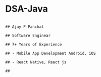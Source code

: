 # DSA-Java











                                                                                                                                                                                ## Ajay P Panchal
                                                                                                                                                                                ## Software Enginear
                                                                                                                                                                                ## 7+ Years of Experience 
                                                                                                                                                                                ## - Mobile App Development Android, iOS
                                                                                                                                                                                ## - React Native, React js
                                                                                                                                                                                ##  
